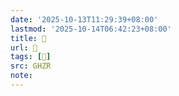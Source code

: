 ```yaml
---
date: '2025-10-13T11:29:39+08:00'
lastmod: '2025-10-14T06:42:23+08:00'
title: 󰢞
url: 󰢞
tags: [𤛢]
src: GHZR
note:
---
```

